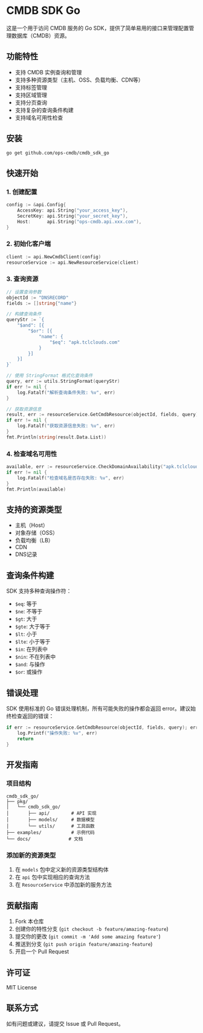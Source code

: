 # CMDB SDK Go

这是一个用于访问 CMDB 服务的 Go SDK，提供了简单易用的接口来管理配置管理数据库（CMDB）资源。

## 功能特性

- 支持 CMDB 实例查询和管理
- 支持多种资源类型（主机、OSS、负载均衡、CDN等）
- 支持标签管理
- 支持区域管理
- 支持分页查询
- 支持复杂的查询条件构建
- 支持域名可用性检查

## 安装

```bash
go get github.com/ops-cmdb/cmdb_sdk_go
```

## 快速开始

### 1. 创建配置

```go
config := &api.Config{
	AccessKey: api.String("your_access_key"),
	SecretKey: api.String("your_secret_key"),
	Host:      api.String("ops-cmdb.api.xxx.com"),
}
```

### 2. 初始化客户端

```go
client := api.NewCmdbClient(config)
resourceService := api.NewResourceService(client)
```

### 3. 查询资源

```go
// 设置查询参数
objectId := "DNSRECORD"
fields := []string{"name"}

// 构建查询条件
queryStr := `{
	"$and": [{
		"$or": [{
			"name": {
				"$eq": "apk.tclclouds.com"
			}
		}]
	}]
}`

// 使用 StringFormat 格式化查询条件
query, err := utils.StringFormat(queryStr)
if err != nil {
	log.Fatalf("解析查询条件失败: %v", err)
}

// 获取资源信息
result, err := resourceService.GetCmdbResource(objectId, fields, query)
if err != nil {
	log.Fatalf("获取资源信息失败: %v", err)
}
fmt.Println(string(result.Data.List))
```

### 4. 检查域名可用性

```go
available, err := resourceService.CheckDomainAvailability("apk.tclclouds.com")
if err != nil {
	log.Fatalf("检查域名是否存在失败: %v", err)
}
fmt.Println(available)
```

## 支持的资源类型

- 主机（Host）
- 对象存储（OSS）
- 负载均衡（LB）
- CDN
- DNS记录

## 查询条件构建

SDK 支持多种查询操作符：

- `$eq`: 等于
- `$ne`: 不等于
- `$gt`: 大于
- `$gte`: 大于等于
- `$lt`: 小于
- `$lte`: 小于等于
- `$in`: 在列表中
- `$nin`: 不在列表中
- `$and`: 与操作
- `$or`: 或操作

## 错误处理

SDK 使用标准的 Go 错误处理机制，所有可能失败的操作都会返回 error。建议始终检查返回的错误：

```go
if err := resourceService.GetCmdbResource(objectId, fields, query); err != nil {
	log.Printf("操作失败: %v", err)
	return
}
```

## 开发指南

### 项目结构

```
cmdb_sdk_go/
├── pkg/
│   └── cmdb_sdk_go/
│       ├── api/        # API 实现
│       ├── models/     # 数据模型
│       └── utils/      # 工具函数
├── examples/           # 示例代码
└── docs/              # 文档
```

### 添加新的资源类型

1. 在 `models` 包中定义新的资源类型结构体
2. 在 `api` 包中实现相应的查询方法
3. 在 `ResourceService` 中添加新的服务方法

## 贡献指南

1. Fork 本仓库
2. 创建你的特性分支 (`git checkout -b feature/amazing-feature`)
3. 提交你的更改 (`git commit -m 'Add some amazing feature'`)
4. 推送到分支 (`git push origin feature/amazing-feature`)
5. 开启一个 Pull Request

## 许可证

MIT License

## 联系方式

如有问题或建议，请提交 Issue 或 Pull Request。 